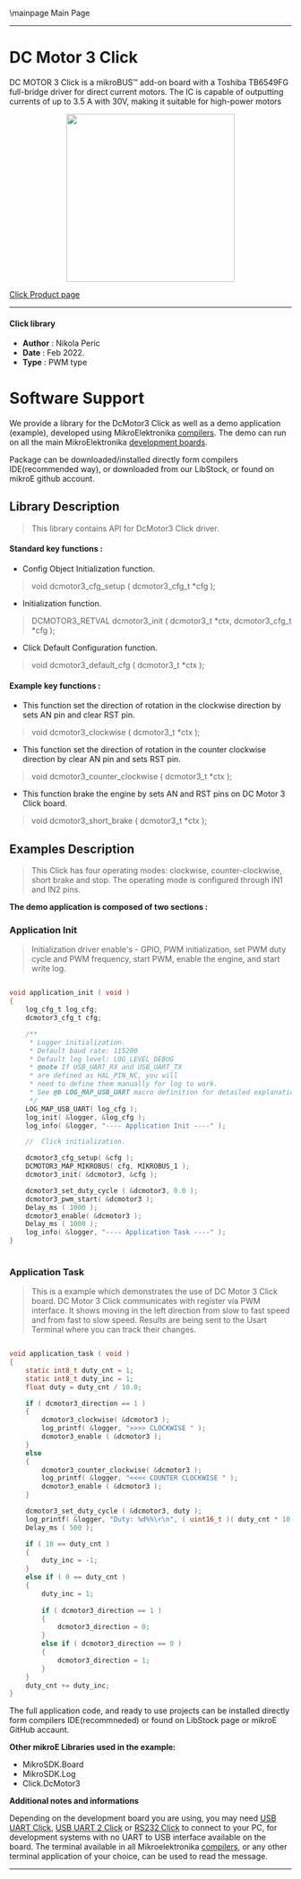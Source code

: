 \mainpage Main Page
 
---
# DC Motor 3 Click

DC MOTOR 3 Click is a mikroBUS™ add-on board with a Toshiba TB6549FG full-bridge driver for direct current motors. The IC is capable of outputting currents of up to 3.5 A with 30V, making it suitable for high-power motors

<p align="center">
  <img src="https://download.mikroe.com/images/click_for_ide/dcmotor3_click.png" height=300px>
</p>

[Click Product page](https://www.mikroe.com/dc-motor-3-click)

---


#### Click library 

- **Author**        : Nikola Peric
- **Date**          : Feb 2022.
- **Type**          : PWM type


# Software Support

We provide a library for the DcMotor3 Click 
as well as a demo application (example), developed using MikroElektronika 
[compilers](https://shop.mikroe.com/compilers). 
The demo can run on all the main MikroElektronika [development boards](https://shop.mikroe.com/development-boards).

Package can be downloaded/installed directly form compilers IDE(recommended way), or downloaded from our LibStock, or found on mikroE github account. 

## Library Description

> This library contains API for DcMotor3 Click driver.

#### Standard key functions :

- Config Object Initialization function.
> void dcmotor3_cfg_setup ( dcmotor3_cfg_t *cfg ); 
 
- Initialization function.
> DCMOTOR3_RETVAL dcmotor3_init ( dcmotor3_t *ctx, dcmotor3_cfg_t *cfg );

- Click Default Configuration function.
> void dcmotor3_default_cfg ( dcmotor3_t *ctx );


#### Example key functions :

- This function set the direction of rotation in the clockwise direction by sets AN pin and clear RST pin.
> void dcmotor3_clockwise ( dcmotor3_t *ctx );
 
- This function set the direction of rotation in the counter clockwise direction by clear AN pin and sets RST pin.
> void dcmotor3_counter_clockwise ( dcmotor3_t *ctx );

- This function brake the engine by sets AN and RST pins on DC Motor 3 Click board.
> void dcmotor3_short_brake ( dcmotor3_t *ctx );

## Examples Description

> This Click  has four operating modes: clockwise, counter-clockwise, short brake and stop. 
> The operating mode is configured through IN1 and IN2 pins. 

**The demo application is composed of two sections :**

### Application Init 

> Initialization driver enable's - GPIO,
> PWM initialization, set PWM duty cycle and PWM frequency, start PWM, enable the engine, and start write log.

```c

void application_init ( void )
{
    log_cfg_t log_cfg;
    dcmotor3_cfg_t cfg;

    /** 
     * Logger initialization.
     * Default baud rate: 115200
     * Default log level: LOG_LEVEL_DEBUG
     * @note If USB_UART_RX and USB_UART_TX 
     * are defined as HAL_PIN_NC, you will 
     * need to define them manually for log to work. 
     * See @b LOG_MAP_USB_UART macro definition for detailed explanation.
     */
    LOG_MAP_USB_UART( log_cfg );
    log_init( &logger, &log_cfg );
    log_info( &logger, "---- Application Init ----" );

    //  Click initialization.

    dcmotor3_cfg_setup( &cfg );
    DCMOTOR3_MAP_MIKROBUS( cfg, MIKROBUS_1 );
    dcmotor3_init( &dcmotor3, &cfg );

    dcmotor3_set_duty_cycle ( &dcmotor3, 0.0 );
    dcmotor3_pwm_start( &dcmotor3 );
    Delay_ms ( 1000 );
    dcmotor3_enable( &dcmotor3 );
    Delay_ms ( 1000 );
    log_info( &logger, "---- Application Task ----" );
}
  
```

### Application Task

>  This is a example which demonstrates the use of DC Motor 3 Click board.
>  DC Motor 3 Click communicates with register via PWM interface.
>  It shows moving in the left direction from slow to fast speed
>  and from fast to slow speed.
>  Results are being sent to the Usart Terminal where you can track their changes.

```c

void application_task ( void )
{    
    static int8_t duty_cnt = 1;
    static int8_t duty_inc = 1;
    float duty = duty_cnt / 10.0;

    if ( dcmotor3_direction == 1 )
    {
        dcmotor3_clockwise( &dcmotor3 );
        log_printf( &logger, ">>>> CLOCKWISE " );
        dcmotor3_enable ( &dcmotor3 );
    }
    else
    {
        dcmotor3_counter_clockwise( &dcmotor3 );
        log_printf( &logger, "<<<< COUNTER CLOCKWISE " );
        dcmotor3_enable ( &dcmotor3 );
    }

    dcmotor3_set_duty_cycle ( &dcmotor3, duty );
    log_printf( &logger, "Duty: %d%%\r\n", ( uint16_t )( duty_cnt * 10 ) );
    Delay_ms ( 500 );

    if ( 10 == duty_cnt ) 
    {
        duty_inc = -1;
    }
    else if ( 0 == duty_cnt ) 
    {
        duty_inc = 1;
                
        if ( dcmotor3_direction == 1 )
        {
            dcmotor3_direction = 0;
        }
        else if ( dcmotor3_direction == 0 )
        {
            dcmotor3_direction = 1;
        }
    }
    duty_cnt += duty_inc;
} 

```

The full application code, and ready to use projects can be  installed directly form compilers IDE(recommneded) or found on LibStock page or mikroE GitHub accaunt.

**Other mikroE Libraries used in the example:** 

- MikroSDK.Board
- MikroSDK.Log
- Click.DcMotor3

**Additional notes and informations**

Depending on the development board you are using, you may need 
[USB UART Click](https://shop.mikroe.com/usb-uart-click), 
[USB UART 2 Click](https://shop.mikroe.com/usb-uart-2-click) or 
[RS232 Click](https://shop.mikroe.com/rs232-click) to connect to your PC, for 
development systems with no UART to USB interface available on the board. The 
terminal available in all Mikroelektronika 
[compilers](https://shop.mikroe.com/compilers), or any other terminal application 
of your choice, can be used to read the message.



---
